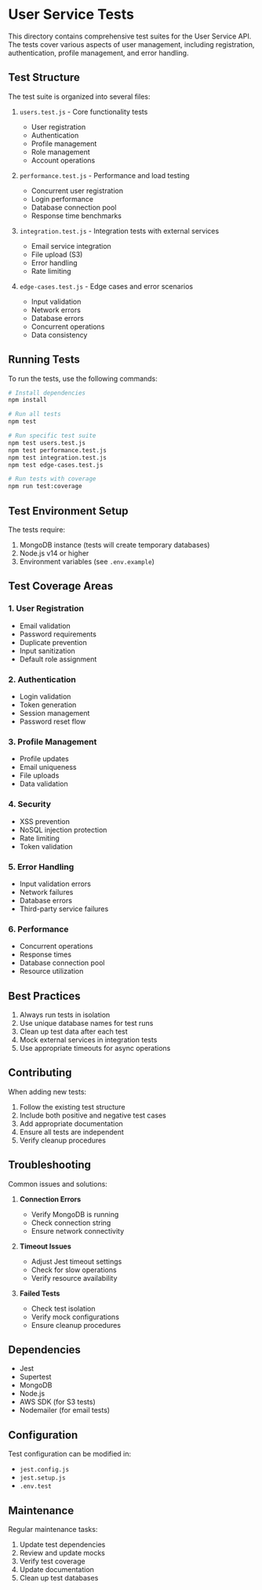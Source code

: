 # User Service Tests

This directory contains comprehensive test suites for the User Service API. The tests cover various aspects of user management, including registration, authentication, profile management, and error handling.

## Test Structure

The test suite is organized into several files:

1. `users.test.js` - Core functionality tests
   - User registration
   - Authentication
   - Profile management
   - Role management
   - Account operations

2. `performance.test.js` - Performance and load testing
   - Concurrent user registration
   - Login performance
   - Database connection pool
   - Response time benchmarks

3. `integration.test.js` - Integration tests with external services
   - Email service integration
   - File upload (S3)
   - Error handling
   - Rate limiting

4. `edge-cases.test.js` - Edge cases and error scenarios
   - Input validation
   - Network errors
   - Database errors
   - Concurrent operations
   - Data consistency

## Running Tests

To run the tests, use the following commands:

```bash
# Install dependencies
npm install

# Run all tests
npm test

# Run specific test suite
npm test users.test.js
npm test performance.test.js
npm test integration.test.js
npm test edge-cases.test.js

# Run tests with coverage
npm run test:coverage
```

## Test Environment Setup

The tests require:

1. MongoDB instance (tests will create temporary databases)
2. Node.js v14 or higher
3. Environment variables (see `.env.example`)

## Test Coverage Areas

### 1. User Registration
- Email validation
- Password requirements
- Duplicate prevention
- Input sanitization
- Default role assignment

### 2. Authentication
- Login validation
- Token generation
- Session management
- Password reset flow

### 3. Profile Management
- Profile updates
- Email uniqueness
- File uploads
- Data validation

### 4. Security
- XSS prevention
- NoSQL injection protection
- Rate limiting
- Token validation

### 5. Error Handling
- Input validation errors
- Network failures
- Database errors
- Third-party service failures

### 6. Performance
- Concurrent operations
- Response times
- Database connection pool
- Resource utilization

## Best Practices

1. Always run tests in isolation
2. Use unique database names for test runs
3. Clean up test data after each test
4. Mock external services in integration tests
5. Use appropriate timeouts for async operations

## Contributing

When adding new tests:

1. Follow the existing test structure
2. Include both positive and negative test cases
3. Add appropriate documentation
4. Ensure all tests are independent
5. Verify cleanup procedures

## Troubleshooting

Common issues and solutions:

1. **Connection Errors**
   - Verify MongoDB is running
   - Check connection string
   - Ensure network connectivity

2. **Timeout Issues**
   - Adjust Jest timeout settings
   - Check for slow operations
   - Verify resource availability

3. **Failed Tests**
   - Check test isolation
   - Verify mock configurations
   - Ensure cleanup procedures

## Dependencies

- Jest
- Supertest
- MongoDB
- Node.js
- AWS SDK (for S3 tests)
- Nodemailer (for email tests)

## Configuration

Test configuration can be modified in:

- `jest.config.js`
- `jest.setup.js`
- `.env.test`

## Maintenance

Regular maintenance tasks:

1. Update test dependencies
2. Review and update mocks
3. Verify test coverage
4. Update documentation
5. Clean up test databases 